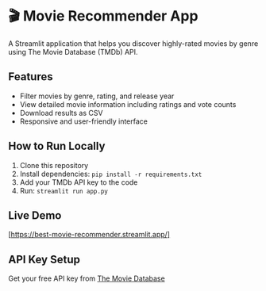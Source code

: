 # 🎬 Movie Recommender App

A Streamlit application that helps you discover highly-rated movies by genre using The Movie Database (TMDb) API.

## Features
- Filter movies by genre, rating, and release year
- View detailed movie information including ratings and vote counts
- Download results as CSV
- Responsive and user-friendly interface

## How to Run Locally
1. Clone this repository
2. Install dependencies: `pip install -r requirements.txt`
3. Add your TMDb API key to the code
4. Run: `streamlit run app.py`

## Live Demo
[https://best-movie-recommender.streamlit.app/]

## API Key Setup
Get your free API key from [The Movie Database](https://www.themoviedb.org/settings/api)
